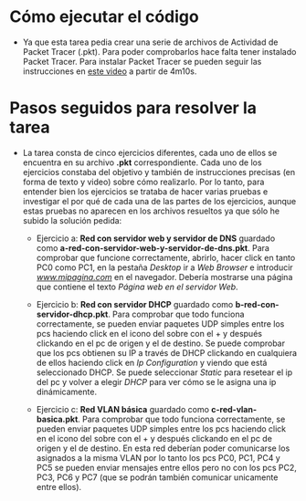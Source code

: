 # Cómo ejecutar el código

-   Ya que esta tarea pedia crear una serie de archivos de Actividad de Packet Tracer (.pkt). Para poder comprobarlos hace falta tener instalado Packet Tracer. Para instalar Packet Tracer se pueden seguir las instrucciones en [este video](https://www.youtube.com/watch?v=aR032ROLdro) a partir de 4m10s.

# Pasos seguidos para resolver la tarea

-   La tarea consta de cinco ejercicios diferentes, cada uno de ellos se encuentra en su archivo **.pkt** correspondiente. Cada uno de los ejercicios constaba del objetivo y también de instrucciones precisas (en forma de texto y video) sobre cómo realizarlo. Por lo tanto, para entender bien los ejercicios se trataba de hacer varias pruebas e investigar el por qué de cada una de las partes de los ejercicios, aunque estas pruebas no aparecen en los archivos resueltos ya que sólo he subido la solución pedida:

    -   Ejercicio a: **Red con servidor web y servidor de DNS** guardado como **a-red-con-servidor-web-y-servidor-de-dns.pkt**. Para comprobar que funcione correctamente, abrirlo, hacer click en tanto PC0 como PC1, en la pestaña _Desktop_ ir a _Web Browser_ e introducir *www.mipagina.com* en el navegador. Debería mostrarse una página que contiene el texto _Página web en el servidor Web_.

    -   Ejercicio b: **Red con servidor DHCP** guardado como **b-red-con-servidor-dhcp.pkt**. Para comprobar que todo funciona correctamente, se pueden enviar paquetes UDP simples entre los pcs haciendo click en el icono del sobre con el + y después clickando en el pc de origen y el de destino. Se puede comprobar que los pcs obtienen su IP a través de DHCP clickando en cualquiera de ellos haciendo click en _Ip Configuration_ y viendo que está seleccionado DHCP. Se puede seleccionar _Static_ para resetear el ip del pc y volver a elegir _DHCP_ para ver cómo se le asigna una ip dinámicamente.

    -   Ejercicio c: **Red VLAN básica** guardado como **c-red-vlan-basica.pkt**. Para comprobar que todo funciona correctamente, se pueden enviar paquetes UDP simples entre los pcs haciendo click en el icono del sobre con el + y después clickando en el pc de origen y el de destino. En esta red deberían poder comunicarse los asignados a la misma VLAN por lo tanto los pcs PC0, PC1, PC4 y PC5 se pueden enviar mensajes entre ellos pero no con los pcs PC2, PC3, PC6 y PC7 (que se podrán también comunicar unicamente entre ellos).
